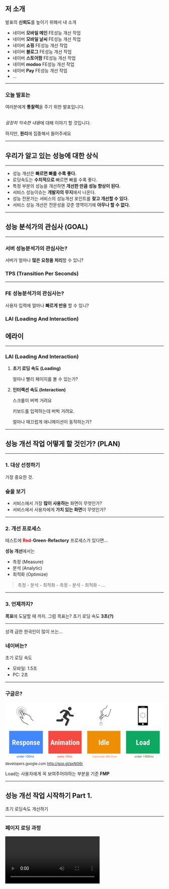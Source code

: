 
## 저 소개

발표의 <strong>신뢰도</strong>를 높이기 위해서 내 소개

- <!-- .element: class="fragment" data-fragment-index="1"--> 네이버 <strong class="yellow">모바일 메인</strong> FE성능 개선 작업 
- <!-- .element: class="fragment" data-fragment-index="2"--> 네이버 <strong class="yellow">모바일 날씨</strong> FE성능 개선 작업 
- <!-- .element: class="fragment" data-fragment-index="3"--> 네이버 <strong class="yellow">쇼핑</strong> FE성능 개선 작업 
- <!-- .element: class="fragment" data-fragment-index="4" --> 네이버 <strong class="yellow">블로그</strong> FE성능 개선 작업
- <!-- .element: class="fragment" data-fragment-index="5" --> 네이버 <strong class="yellow">스토어팜</strong> FE성능 개선 작업 
- <!-- .element: class="fragment" data-fragment-index="5" --> 네이버 <strong class="yellow">modoo</strong> FE성능 개선 작업
- <!-- .element: class="fragment" data-fragment-index="5" --> 네이버 <strong class="yellow">Pay</strong> FE성능 개선 작업
- <!-- .element: class="fragment" data-fragment-index="5" --> ... 

-----

### 오늘 발표는 

여러분에게 <strong>통찰력</strong>을 주기 위한 발표입니다. 
<br><br>

<i class="blue">굉장히 익숙한 내용</i>에 대해 이야기 할 것입니다.

하지만, <strong class="yellow">원리</strong>에 집중해서 들어주세요


-----



<!-- .slide:data-background="#8c4738" -->
## 우리가 알고 있는 성능에 대한 상식

-----

- 성능 개선은 <strong class="blue">빠르면 빠를 수록 좋다.</strong> 
- <!-- .element: class="fragment" --> 로딩속도는 <strong class="blue">수치적으로</strong> 빠르면 빠를 수록 좋다. 
- <!-- .element: class="fragment" --> 특정 부분의 성능을 개선하면 <strong class="blue">개선한 만큼 성능 향상이 된다.</strong>
- <!-- .element: class="fragment" --> 서비스 성능이슈는 <strong class="blue">개발자의 무지</strong>에서 나온다. 
- <!-- .element: class="fragment" --> 성능 전문가는 서비스의 성능개선 포인트를 <strong class="blue">찾고 개선할 수 있다.</strong> 
- <!-- .element: class="fragment" --> 서비스 성능 개선은 전문성을 갖춘 영역이기에 <strong class="blue">아무나 할 수 없다.</strong>

-----

<!-- .slide:data-background="#e7ad52" -->

## 성능 분석가의 관심사 (GOAL)

-----

### 서버 성능분석가의 관심사는?
<p class="fragment">서버가 얼마나 <strong>많은 요청을 처리</strong>할 수 있니?</p>

<h3><strong class="fragment yellow">TPS (Transition Per Seconds)</strong></h3>

-----

### FE 성능분석가의 관심사는?
<p class="fragment">사용자 입력에 얼마나 <strong>빠르게 반응</strong> 할 수 있니?</p>
<h3 class="fragment"><strong class="yellow">LAI (Loading And Interaction)</strong></h3>
<h2 class="fragment blue">에라이</h2>

-----

### LAI (Loading And Interaction) 

<ol>
  <li class="fragment">
    <strong class="blue">초기 로딩 속도 (Loading)</strong>
    <p>얼마나 빨리 페이지를 볼 수 있는가?</p>
  </li>
  <li class="fragment">
    <strong class="blue">인터렉션 속도 (Interaction)</strong>
    <p>스크롤이 버벅 거려요</p>
    <p>키보드를 입력하는데 버벅 거려요.</p>
    <p>얼마나 매끄럽게 애니메이션이 동작하는가?</p>
  </li>
</ol>

-----

<!-- .slide:data-background="#e7ad52" -->
## 성능 개선 작업 어떻게 할 것인가? (PLAN)

-----

<!-- .slide:data-background="./image/forest.jpg" -->
### 1. 대상 선정하기

가장 중요한 것. <h3><strong>숲을 보기</strong></h3>

- <!-- .element: class="fragment" --> 서비스에서 가장 <strong class="yellow">많이 사용하는</strong> 화면이 무엇인가?
- <!-- .element: class="fragment" --> 서비스에서 사용자에게 <strong class="yellow">가치 있는 화면</strong>이 무엇인가?


-----

### 2. 개선 프로세스

테스트에 <strong style="color:red">Red</strong>-<strong class="green">Green</strong>-<strong class="grey">Refactory</strong> 프로세스가 있다면...

<strong>성능 개선</strong>에서는

- <!-- .element: class="fragment" --> 측정 (Measure)
- <!-- .element: class="fragment" --> 분석 (Analytic)
- <!-- .element: class="fragment" --> 최적화 (Optimize)

<blockquote class="fragment yellow"> 측정 - 분석 - 최적화 - 측정 - 분석 - 최적화 - ...  </blockquote>

-----

### 3. 언제까지? 

<!-- .element: class="fragment" --> <strong class="yellow">목표</strong>에 도달할 때 까지.

<!-- .element: class="fragment" --> 그럼 목표는?

<!-- .element: class="fragment" --> 초기 로딩 속도 <strong class="blue">3초(?)</strong>

-----

성격 급한 한국인이 많이 쓰는...
### 네이버는?

<p>초기 로딩 속도</p>
<ul class="fragment">
  <li>모바일: 1.5초</li>
  <li>PC: 2초</li>
</ul>

-----

### 구글은? 
						
<div class="fragment">
  <img src="./image/rail.png"/>
  <small>developers.google.com <a href="http://goo.gl/axNG6r">http://goo.gl/axNG6r</a></small>
  <p class="fragment">Load는 사용자에게 꼭 보여주어야하는 부분을 기준 <strong class="yellow">FMP</strong></p>
</div>

-----


<!-- .slide:data-background="#8c4738" -->
## 성능 개선 작업 시작하기 Part 1.
<p>초기 로딩속도 개선하기</p>

-----


### 페이지 로딩 과정

<video src="./loadingprocess.mov" controls />

-----

### 로딩 속도 측정/분석 하기
핵심은 <strong class="yellow">Waterfall 차트</strong>

![](./image/waterfallchart.png) <!-- .element: style="height:400px" -->

-----

### 로딩 속도 개선하기
<strong class="big">높이</strong>를 줄이고,

<strong class="big">폭</strong>을 줄이고,

<strong class="big">간격</strong>을 땡긴다.

<p class="fragment">마지막으로 <strong class="big yellow">총체적으로 점검</strong>하기.</p>

-----

<!-- .slide:data-background="#305930" -->
### 1. 높이 줄이기: Reqeust 수 줄이기

![](./image/wf-height.png)

-----

#### JS, CSS Merge

![](./image/combine-external-javascript-and-css.png)

-----

#### CSS Sprite

![](./image/csssprite.png)

여러 이미지를 <strong class="yellow">하나의 Request로!</strong>

-----

#### DATA URI

![](./image/datauri.png)

캐싱되지 않아도 될 이미지를 <strong class="yellow">HTML 요청에 포함</strong>시켜서~!

-----

#### 가장 효과적인 방법
초기 로딩 시 <strong >불필요 없는 자원</strong>은 삭제하거나 뒤로(Lazy)

- <!-- .element: class="fragment" --> 실수로 요청한 자원들
- <!-- .element: class="fragment" --> 초기 로딩시 필요 없는 <strong class="yellow">JS</strong>
- <!-- .element: class="fragment" --> 뷰 포트 바깥에 있는 <strong class="yellow">이미지</strong>

-----

가장 효과적인 것은 뭐니뭐니 해도

#### 이미지
![](./image/lazy2.png)

<div class="fragment">
  <small>2019/01 <a href="https://httparchive.org/reports/page-weight?start=2019_01_01&end=latest&view=grid">httparchive</a> 기준</small>
  <p>이미지는 <strong>50% 이상</strong> (전체의 1.6M 중 840KB)</p>
</div>

-----

#### 다른 의미에서 더 중요한 것.

브라우저는 호스트당 <strong class="yellow">동시에 연결 할 수 있는 개수</strong>가 정해져 있다.
![](./image/connectionBydomain.png) <!-- .element: style="height:500px" -->

-----

요청 수가 많으면 많을수록 

<strong>사용할 수 있는 connection 수를 초과</strong>하여 

다른 요청은 브라우저에서 대기한다.

![](./image/delay.png) <!-- .element: class="fragment" -->

<strong class="fragment yellow">요청은 줄이면 줄일 수록 좋다</strong>

-----

<!-- .slide:data-background="#305930" -->
### 2. 폭 줄이기 : Request 시간 줄이기

![](./image/wf-width.png)


-----

많은 정보를 담고 있는 Request!

![](./image/request.png) <!-- .element: style="height:500px" -->

-----

#### Initial Connection

HTTP 프로토콜 마다 Connection 활용 방법이 다르다.

![](./image/http1-vs-http2.png) <!-- .element: style="height:400px" -->

<h3 class="fragment"><strong>HTTP2</strong>가 정답입니다.</h3>

-----

#### Time to First Byte (TTFB)

TTFB가 오래 걸린다면 

<h3 class="fragment"><strong>서버 비즈니스 로직이 느린 것</strong></h3>

-----

#### Content Download

Content Download가 오래 걸린다면 
- <strong class="grey">네트워크 속도</strong>가 낮거나
- <strong class="yellow">컨텐츠의 크기</strong>가 큰 경우이다.

-----

#### minify, obfuscation, gzip

![](./image/minify.png) <!-- .element: style="height:380px" -->

<small>gzip 적용(`content-encoding: gzip`)시  <strong>전체 데이터량의 30% 정도 감소</strong></small>

-----

역시나 가장 효과적인 것은 뭐니뭐니 해도

#### 큰 이미지 줄이기

![](./image/bigimage.png) <!-- .element: style="height:380px" -->

<small class="fragment">이미지 포맷(png, webP, jpeg, ...), 이미지 메타정보 날리기 </small>

-----

#### 다른 의미에서 더 중요한 것

Decode 비용

![](./image/imageprocess.png)

이미지 데이터를 RGB로 변환하는 과정

-----

하지만,
<strong class="yellow">매의 눈을 가진 디자이너</strong>가 원하는 이미지는 

<strong class="big fragment">레티나 (device-ratio: 2) 이상</strong>

-----

picture, source, srcset 태그를 사용

```
<picture>
  <source 
    srcset="IamWebp1x.webp 1x, IamWebp1x.webp 2x" 
    type="image/webp">
  <source 
    srcset="IamOldJPEG.jpg 1x, IamOldJPEG.jpg 2x" 
    type="image/jpeg"> 
  <img src="IamOldBrowser2x.jpg" alt="Alt Text!">
</picture>
```
<strong class="fragment">현실적인 방법은 아님. </strong>
<p class="fragment">사실상 요즘 브라우저는 다 레티나 이상</p>
<strong class="big yellow fragment">눈 딱! 감고 이미지의 2배 크기</strong>

-----

<!-- .slide:data-background="#305930" -->
### 3. 간격 땡기기 : Request 계단 간격 땡기기

![](./image/wf-range.png)

-----

![](./image/rendering.png) <!-- .element: style="width:600px" -->

1. <!-- .element: class="fragment" --> 서버로 부터 <strong class="yellow">HTML 문자열</strong>을 <strong>Stream</strong>으로 받음
2. <!-- .element: class="fragment" --> `<head>` 태그에 포함된 자원을 <strong>병렬</strong>로 다운로드
3. <!-- .element: class="fragment" --> `<head>` 태그에 포함된 자원을 <strong>모두 실행</strong>
4. <!-- .element: class="fragment" --> `<body>` 태그부터 <strong>화면을 그리기 시작</strong>
5. <!-- .element: class="fragment" --> DOM 구성이 완료되면 <strong class="yellow">DOMContentLoaded</strong> 이벤트 발생
6. <!-- .element: class="fragment" --> <strong class="blue">모든 자원의 로딩 완료</strong>되면 <strong class="yellow">load</strong> 이벤트 발생

-----

![](./image/html.png)  <!-- .element: style="height:400px" -->

- <!-- .element: class="fragment" --> A. head 안의 모든 자원 <strong class="yellow">병렬 로딩</strong>
- <!-- .element: class="fragment" --> B. JS, CSS 실행시 페이지 <strong>랜더링 Block</strong>
- <!-- .element: class="fragment" --> C. 화면에 보여줄 것은 다 그려짐. 이미지는 로딩 안되어있음


-----

### 성능 격언

![](./image/oldboy.jpg)

- head 태그에는 <strong class="blue">CSS와 필수 JS</strong>만 넣어라.
- <!-- .element: class="fragment" --> JS는 <strong class="yellow">body 태그 마지막</strong>에 넣어라. 중간 중간에 JS를 넣지 마라.


-----

#### async, defer

![](./image/async-defer.png)

- <!-- .element: class="fragment" --> DOM 제어와 관련이 있는 스크립트는 <strong class="blue">defer</strong>를 이용
- <!-- .element: class="fragment" --> 의존성이 없는 스크립트는 <strong class="blue">async</strong>

-----

#### CSS 파일에서 폰트, 이미지를 사용

![](./image/preload.png)

CSS가 불러진 다음에 CSS에서 사용하는 <strong class="yellow">폰트, 이미지</strong>가 로딩

-----

#### Preload

![](./image/preload-apply.png)

```
<link rel="preload" 
  href="https://example.com/fonts/font.woff" 
  as="font" crossorigin>
<link rel="preload" 
  href="https://example.com/css/style.css" 
  as="style" crossorigin>
```

CSS와 함께 <strong class="yellow">폰트, 이미지</strong>가 로딩

-----

#### HTTP2 Server Push

![](./image/http2-serverpush.jpeg)

HTML과 함께 <strong class="yellow">JS, CSS, 이미지</strong>가 로딩

-----

<!-- .slide:data-background="#305930" -->
### 4. 총체적으로 점검하기


-----

#### 체감 속도 높이기

![](./image/paint.png) <!-- .element: style="height:400px" -->

- First Paint(FP): <strong class="yellow">HEAD 태그</strong> 종료 후
- First Meaningful Paint(FMP): <strong>Hero 엘리먼트</strong>가 보이는 시기

-----

#### 서비스 개발자 또는 오너가 정해야할 것들

![](./image/hero.png)

- <strong class="yellow">Hero 엘리먼트</strong>는 무엇인가?
- Lazy 하게 처리해서는 안되는 요소들

-----

#### 균형감 찾기

각각의 Request를 균등한 크기로 맞추기

<strong>튀는 놈 없애기!</strong>

![](./image/killsomeone.png)

<small>지나치게 큰 CSS, JS</small>

-----


<!-- .slide:data-background="#8c4738" -->
## 성능 개선 작업 시작하기 Part 2.
<p>인터렉션 속도 개선하기</p>

-----

## Case by Case!


<!-- .element: class="fragment" --> 하지만 딱! <strong>하나의 원리</strong>로 귀결!

<!-- .element: class="fragment yellow big" --> 브라우저 Main Thread 괴롭히지 말기

-----

![](./image/rendering.png)

문제는 바로 동적 언어인 <strong>JavaScript</strong>

<div class="fragment">
<p>JavaScript가 DOM을 건들면</p>
<p>기본적으로 <strong class="yellow">Main Thread</strong>에 의해 <strong class="blue">Rendering Pipeline</strong>이 동작!</p>
</div>

-----

### Rendering Pipeline 이해하기

![](./image/renderingpipeline.jpg)

<!-- .element: class="fragment" --> Javascript: <strong>JS로 DOM을 변경</strong>

2. <!-- .element: class="fragment" --> Style recalculate: DOM의 <strong class="yellow">최종 스타일을 계산</strong>
3. <!-- .element: class="fragment" --> Layout: DOM의 <strong class="yellow">배치와 크기 계산</strong>
4. <!-- .element: class="fragment" --> Paint: 화면에 그리기
5. <!-- .element: class="fragment" --> Composite: 레이어 조합하기 <strong>(Help me GPU!)</strong>

-----

<!-- .slide:data-background="#305930" -->
### 1. Layout 발생하는 속성 건드리지 않기
https://csstriggers.com/

![](./image/trigger.png)

-----

예1) top 변경
![](./image/top-trigger.png)

![](./image/renderingpipeline.jpg)

-----

예) transform 변경

![](./image/transform-trigger.png)

![](./image/frame-no-layout-paint.jpg)

-----

<!-- .slide:data-background="#305930" -->
### 2. 도와줘 GPU

CPU (Main Thread)가 아닌 <strong>GPU</strong>의 도움 받기

-----

<strong class="yellow">composite</strong>

웹 페이지는 하나의 거대한 레이어이다.


GPU는 각각의 레이어를 합치는 작업을 한다.

![](./image/layer.png)

-----

GPU의 도움을 받기 위해 
### 레이어 만들기
<br>

- 브라우저가 <strong class="blue">규칙</strong>에 따라 레이어를 구성
- <strong class="yellow">명시적으로</strong> 레이어를 구성하기
<p class="fragment">translate3d, scale3d, matrix3d, will-change, ...</p>

-----

### GPU의 Side Effect

- 레이어를 초기 구성하기는 작업은 <strong class="blue">CPU(Main Thread) </strong>가 진행
- <!-- .element: class="fragment" --> 레이어에 원래 비트맵 정보를 복사하기 때문에 <strong>메모리가 2배</strong>로 필요하다.

<strong class="big yellow fragment">꼭! 필요한 부분만 레이어로 만든다</strong>

-----

<!-- .slide:data-background="#305930" -->
### 3. 60 FPS (Frame Per Seconds) 보장하기

-----

#### 랜더링 파이프가 계속해서 발생하는 경우

1 Frame 은 <strong class="yellow">16ms 내에 완료</strong>되어야한다

-----

<strong>애니메이션</strong>을 위해서는 

<strong class="yellow">requestAnimationFrame</strong>으로 16ms 주기를 보장

![](./image/timer.png)

-----

<strong class="blue">DOM을 건드리지 않는 JS 코드 실행 시간도 동일</strong>

서비스 Biz 로직이 대다수...

<strong class="big yellow fragment">서비스 개발자가 가장 잘 고칠 수 있다</strong>

-----

<!-- .slide:data-background="#8c4738" -->
## 성능 상식에 대한 회고

-----

<ul>
<li>
  <p class="fragment red" data-fragment-index="1">성능 개선은 <strong class="blue">빠르면 빠를 수록 좋다.</strong> </p>
  <p class="grey fragment" data-fragment-index="1">(목표를 정해야한다)</p>
</li>
<li>
  <p class="fragment red" data-fragment-index="2">로딩속도는 <strong class="blue">수치적으로</strong> 빠르면 빠를 수록 좋다.</p>
  <p class="grey fragment" data-fragment-index="2">(수치가 높은 것보다는 사용자에게 보여줄 Hero 컨텐츠를 빠르게 보여주는게 더 좋다)</p>
</li>
<li>
  <p class="fragment red" data-fragment-index="3">특정 부분의 성능을 개선하면 <strong class="blue">개선한 만큼 성능 향상이 된다.</strong></p>
  <p class="grey fragment" data-fragment-index="3">(전체 관점에서 가장 많이 사용하는 페이지를 살펴보아야한다. 워터풀 차트의 경우 전체 폭이 줄어줄수 있도록 필요한 부분을 개선해야한다.)</p>
</li>
</ul>

-----

<ul>
<li>
  <p class="fragment red" data-fragment-index="1">서비스 성능이슈는 <strong class="blue">개발자의 무지</strong>에서 나온다.</p>
  <p class="grey fragment" data-fragment-index="1">(사실 바빠서 신경을 못써서 나온다. 무지는 다른 이야기이다.)</p>
</li>
<li>
  <p class="fragment red" data-fragment-index="2">성능 전문가는 서비스의 성능개선 포인트를 <strong class="blue">찾고 개선할 수 있다.</strong></p>
  <p class="grey fragment" data-fragment-index="2">(성능개선사항을 누구 보다 잘아는 사람은 서비스를 개발한 담당자이다. 성능 전문가는 찾을 수는 있지만 개선할수는 없다.)</p>
</li>
<li>
  <p class="fragment red" data-fragment-index="3">서비스 성능 개선은 전문성을 갖춘 영역이기에 <strong class="blue">아무나 할 수 없다.</strong></p>
  <p class="grey fragment" data-fragment-index="3">(오늘 강의만으로도 여러분은 충분히 할 수 있다. 노력과 관심이 중요하다.)</p>
</li>
</ul>

-----

![](./image/1day.jpg)

#### 여러분은 오늘부터 
## <strong>FE성능 분석전문가 1일차</strong> 입니다.